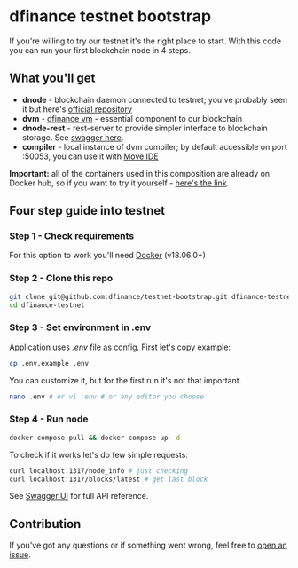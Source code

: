 # dfinance testnet bootstrap

If you're willing to try our testnet it's the right place to start. With this code you can run your first blockchain node in 4 steps.

## What you'll get

- **dnode** - blockchain daemon connected to testnet; you've probably seen it but here's [official repository](https://github.com/dfinance/dnode)
- **dvm** - [dfinance vm](https://github.com/dfinance/dvm) - essential component to our blockchain
- **dnode-rest** - rest-server to provide simpler interface to blockchain storage. See [swagger here](https://swagger.testnet.dfinance.co).
- **compiler** - local instance of dvm compiler; by default accessible on port :50053, you can use it with [Move IDE](https://github.com/damirka/vscode-move-ide)

**Important:** all of the containers used in this composition are already on Docker hub, so if you want to try it yourself - [here's the link](https://hub.docker.com/u/dfinance).


## Four step guide into testnet

### Step 1 - Check requirements

For this option to work you'll need [Docker](https://www.docker.com/products/docker-desktop) (v18.06.0+)

### Step 2 - Clone this repo

```bash
git clone git@github.com:dfinance/testnet-bootstrap.git dfinance-testnet
cd dfinance-testnet
```

### Step 3 - Set environment in .env

Application uses *.env* file as config. First let's copy example:
```bash
cp .env.example .env
```
You can customize it, but for the first run it's not that important.
```bash
nano .env # or vi .env # or any editor you choose
```

### Step 4 - Run node

```bash
docker-compose pull && docker-compose up -d
```

To check if it works let's do few simple requests:
```bash
curl localhost:1317/node_info # just checking
curl localhost:1317/blocks/latest # get last block
```

See [Swagger UI](https://swagger.testnet.dfinance.co) for full API reference.

## Contribution

If you've got any questions or if something went wrong, feel free to [open an issue](https://github.com/dfinance/testnet-bootstrap/issues/new).

